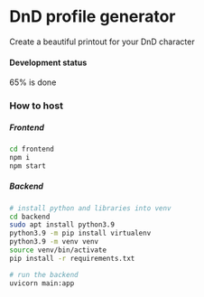 # DnD profile generator

Create a beautiful printout for your DnD character

#### Development status

65% is done


### How to host

##### Frontend

```bash
cd frontend
npm i
npm start
```

##### Backend

```bash
# install python and libraries into venv
cd backend
sudo apt install python3.9
python3.9 -m pip install virtualenv
python3.9 -m venv venv
source venv/bin/activate
pip install -r requirements.txt

# run the backend
uvicorn main:app
```
